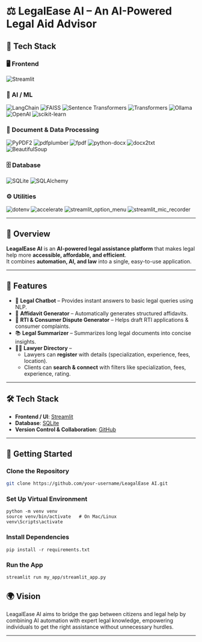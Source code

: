 # ⚖️ LegalEase AI – An AI-Powered Legal Aid Advisor  

## 🚀 Tech Stack

### 🖥️ Frontend
![Streamlit](https://img.shields.io/badge/Streamlit-FF4B4B?style=for-the-badge&logo=streamlit&logoColor=white)

### 🧠 AI / ML
![LangChain](https://img.shields.io/badge/LangChain-0E76A8?style=for-the-badge&logo=chainlink&logoColor=white)
![FAISS](https://img.shields.io/badge/FAISS-2E86C1?style=for-the-badge&logo=vector&logoColor=white)
![Sentence Transformers](https://img.shields.io/badge/Sentence%20Transformers-6C63FF?style=for-the-badge&logo=transformer&logoColor=white)
![Transformers](https://img.shields.io/badge/HuggingFace%20Transformers-FFD21E?style=for-the-badge&logo=huggingface&logoColor=black)
![Ollama](https://img.shields.io/badge/Ollama-000000?style=for-the-badge&logo=ollama&logoColor=white)
![OpenAI](https://img.shields.io/badge/OpenAI-412991?style=for-the-badge&logo=openai&logoColor=white)
![scikit-learn](https://img.shields.io/badge/scikit--learn-F7931E?style=for-the-badge&logo=scikit-learn&logoColor=white)

### 📄 Document & Data Processing
![PyPDF2](https://img.shields.io/badge/PyPDF2-003B57?style=for-the-badge&logo=adobeacrobatreader&logoColor=white)
![pdfplumber](https://img.shields.io/badge/pdfplumber-FF6F00?style=for-the-badge&logo=adobeacrobatreader&logoColor=white)
![fpdf](https://img.shields.io/badge/fpdf-FFB300?style=for-the-badge&logo=pdf&logoColor=black)
![python-docx](https://img.shields.io/badge/python--docx-4B8BBE?style=for-the-badge&logo=microsoftword&logoColor=white)
![docx2txt](https://img.shields.io/badge/docx2txt-2E86C1?style=for-the-badge&logo=microsoftword&logoColor=white)
![BeautifulSoup](https://img.shields.io/badge/BeautifulSoup-4B8BBE?style=for-the-badge&logo=python&logoColor=white)

### 🗄️ Database
![SQLite](https://img.shields.io/badge/SQLite-003B57?style=for-the-badge&logo=sqlite&logoColor=white)
![SQLAlchemy](https://img.shields.io/badge/SQLAlchemy-FCA121?style=for-the-badge&logo=python&logoColor=white)

### ⚙️ Utilities
![dotenv](https://img.shields.io/badge/dotenv-000000?style=for-the-badge&logo=dotenv&logoColor=white)
![accelerate](https://img.shields.io/badge/accelerate-FF6F00?style=for-the-badge&logo=lightning&logoColor=white)
![streamlit_option_menu](https://img.shields.io/badge/Streamlit%20Option%20Menu-FF4B4B?style=for-the-badge&logo=streamlit&logoColor=white)
![streamlit_mic_recorder](https://img.shields.io/badge/Streamlit%20Mic%20Recorder-FF4B4B?style=for-the-badge&logo=microphone&logoColor=white)



---

## 📖 Overview  
**LeagalEase AI** is an **AI-powered legal assistance platform** that makes legal help more **accessible, affordable, and efficient**.  
It combines **automation, AI, and law** into a single, easy-to-use application.  

---

## 🔑 Features  
- 🤖 **Legal Chatbot** – Provides instant answers to basic legal queries using NLP.  
- 📄 **Affidavit Generator** – Automatically generates structured affidavits.  
- 📝 **RTI & Consumer Dispute Generator** – Helps draft RTI applications & consumer complaints.  
- 📚 **Legal Summarizer** – Summarizes long legal documents into concise insights.  
- 👨‍⚖️ **Lawyer Directory** –  
  - Lawyers can **register** with details (specialization, experience, fees, location).  
  - Clients can **search & connect** with filters like specialization, fees, experience, rating.  

---

## 🛠️ Tech Stack  
- **Frontend / UI**: [Streamlit](https://streamlit.io/)  
- **Database**: [SQLite](https://www.sqlite.org/index.html)   
- **Version Control & Collaboration**: [GitHub](https://github.com/) 

---

## 🚀 Getting Started  

### Clone the Repository  
```bash
git clone https://github.com/your-username/LeagalEase AI.git
```
### Set Up Virtual Environment
```
python -m venv venv
source venv/bin/activate   # On Mac/Linux
venv\Scripts\activate
```
### Install Dependencies
```
pip install -r requirements.txt
```

### Run the App
```
streamlit run my_app/streamlit_app.py
```
## 🌍 Vision

LeagalEase AI aims to bridge the gap between citizens and legal help by combining AI automation with expert legal knowledge, empowering individuals to get the right assistance without unnecessary hurdles.

<!-- ## 🤝 Contributers
## 🌐 Connect with Me  and My team 

## 🤝 Contributors   -->

---




